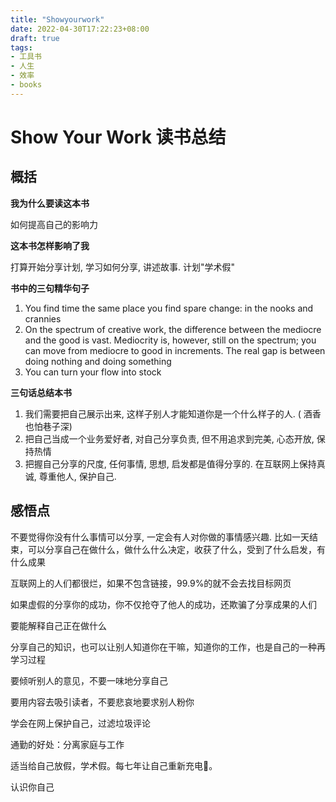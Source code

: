 ```yaml
---
title: "Showyourwork"
date: 2022-04-30T17:22:23+08:00
draft: true
tags: 
- 工具书
- 人生
- 效率
- books
---
```


# Show Your Work 读书总结

## 概括

**我为什么要读这本书**

如何提高自己的影响力


**这本书怎样影响了我**

打算开始分享计划, 学习如何分享, 讲述故事. 
计划"学术假"


**书中的三句精华句子**

1. You find time the same place you find spare change: in the nooks and crannies
2. On the spectrum of creative work, the difference between the mediocre and the good is vast. Mediocrity is, however, still on the spectrum; you can move from mediocre to good in increments. The real gap is between doing nothing and doing something
3. You can turn your flow into stock
    
**三句话总结本书**

1. 我们需要把自己展示出来, 这样子别人才能知道你是一个什么样子的人. ( 酒香也怕巷子深)
2. 把自己当成一个业务爱好者, 对自己分享负责, 但不用追求到完美, 心态开放, 保持热情
3. 把握自己分享的尺度, 任何事情, 思想, 启发都是值得分享的. 在互联网上保持真诚, 尊重他人, 保护自己.  


## 感悟点

不要觉得你没有什么事情可以分享, 一定会有人对你做的事情感兴趣. 比如一天结束，可以分享自己在做什么，做什么什么决定，收获了什么，受到了什么启发，有什么成果

互联网上的人们都很烂，如果不包含链接，99.9%的就不会去找目标网页

如果虚假的分享你的成功，你不仅抢夺了他人的成功，还欺骗了分享成果的人们

要能解释自己正在做什么

分享自己的知识，也可以让别人知道你在干嘛，知道你的工作，也是自己的一种再学习过程

要倾听别人的意见，不要一味地分享自己

要用内容去吸引读者，不要悲哀地要求别人粉你

学会在网上保护自己，过滤垃圾评论

通勤的好处：分离家庭与工作

适当给自己放假，学术假。每七年让自己重新充电🔋。

认识你自己

